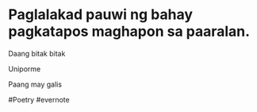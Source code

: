 # Paglalakad pauwi ng bahay pagkatapos maghapon sa paaralan.

Daang bitak bitak

Uniporme

Paang may galis

\#Poetry #evernote

